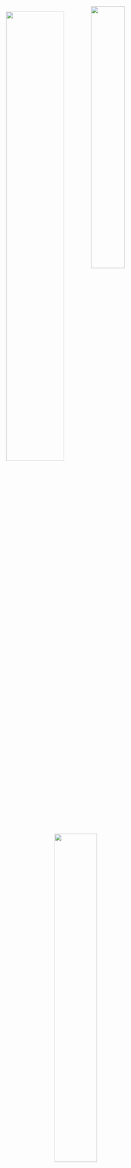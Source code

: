 <img align="right" src='https://cdn.jsdelivr.net/gh/noeru-desu/noeru-desu/assets/profile_image.png' width='42%'>

<p align="center"><img src="https://github-readme-stats.vercel.app/api?username=noeru-desu&show_icons=true&theme=dracula" width='55%'></p>
<p align="center"><img src="https://github-readme-stats.vercel.app/api/top-langs/?username=noeru-desu&layout=compact&theme=dracula" width='47%'></p>
<p align="center"><a href="https://space.bilibili.com/111285254"><img src="https://img.shields.io/badge/-Bilibili-00A1D6?style=flat-square"></a></p>
<p align="center"><img src="https://count.getloli.com/get/@noeru_desu?theme=rule34" alt="noeru-desu" width='47%'></p>
